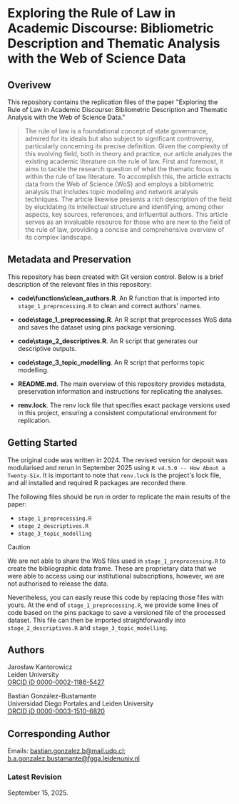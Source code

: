 # Exploring the Rule of Law in Academic Discourse: Bibliometric Description and Thematic Analysis with the Web of Science Data

## Overivew

This repository contains the replication files of the paper "Exploring the Rule of Law in Academic Discourse: Bibliometric Description and Thematic Analysis with the Web of Science Data."

> The rule of law is a foundational concept of state governance, admired for its ideals but also subject to significant controversy, particularly concerning its precise definition. Given the complexity of this evolving field, both in theory and practice, our article analyzes the existing academic literature on the rule of law. First and foremost, it aims to tackle the research question of what the thematic focus is within the rule of law literature. To accomplish this, the article extracts data from the Web of Science (WoS) and employs a bibliometric analysis that includes topic modeling and network analysis techniques. The article likewise presents a rich description of the field by elucidating its intellectual structure and identifying, among other aspects, key sources, references, and influential authors. This article serves as an invaluable resource for those who are new to the field of the rule of law, providing a concise and comprehensive overview of its complex landscape.

## Metadata and Preservation

This repository has been created with Git version control. Below is a brief description of the relevant files in this repository:

- **code\functions\clean_authors.R**. An R function that is imported into `stage_1_preprocessing.R` to clean and correct authors' names.

- **code\stage_1_preprocessing.R**. An R script that preprocesses WoS data and saves the dataset using pins package versioning.

- **code\stage_2_descriptives.R**. An R script that generates our descriptive outputs.

- **code\stage_3_topic_modelling**. An R script that performs topic modelling.

- **README.md**. The main overview of this repository provides metadata, preservation information and instructions for replicating the analyses.

- **renv.lock**. The renv lock file that specifies exact package versions used in this project, ensuring a consistent computational environment for replication.

## Getting Started

The original code was written in 2024. The revised version for deposit was modularised and rerun in September 2025 using `R v4.5.0 -- How About a Twenty-Six`. It is important to note that `renv.lock` is the project's lock file, and all installed and required R packages are recorded there.

The following files should be run in order to replicate the main results of the paper:

- `stage_1_preprocessing.R`
- `stage_2_descriptives.R`
- `stage_3_topic_modelling`

> [!CAUTION]
> We are not able to share the WoS files used in `stage_1_preprocessing.R` to create the bibliographic data frame. These are proprietary data that we were able to access using our institutional subscriptions, however, we are not authorised to release the data.

Nevertheless, you can easily reuse this code by replacing those files with yours. At the end of `stage_1_preprocessing.R`, we provide some lines of code based on the pins package to save a versioned file of the processed dataset. This file can then be imported straightforwardly into `stage_2_descriptives.R` and `stage_3_topic_modelling`.

## Authors

Jarosław Kantorowicz \
Leiden University \
[ORCID iD 0000-0002-1186-5427](https://orcid.org/0000-0002-1186-5427)

Bastián González-Bustamante \
Universidad Diego Portales and Leiden University \
[ORCID iD 0000-0003-1510-6820](https://orcid.org/0000-0003-1510-6820) 

## Corresponding Author

Emails: bastian.gonzalez.b@mail.udp.cl; b.a.gonzalez.bustamante@fgga.leidenuniv.nl

### Latest Revision

September 15, 2025.
